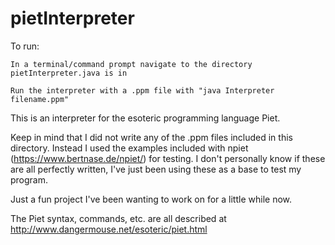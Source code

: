# pietInterpreter

To run:

    In a terminal/command prompt navigate to the directory pietInterpreter.java is in
  
    Run the interpreter with a .ppm file with "java Interpreter filename.ppm"

This is an interpreter for the esoteric programming language Piet.

Keep in mind that I did not write any of the .ppm files included in this directory.
Instead I used the examples included with npiet (https://www.bertnase.de/npiet/) for testing.
I don't personally know if these are all perfectly written, I've just been using these as a base to test my program.

Just a fun project I've been wanting to work on for a little while now.

The Piet syntax, commands, etc. are all described at http://www.dangermouse.net/esoteric/piet.html
